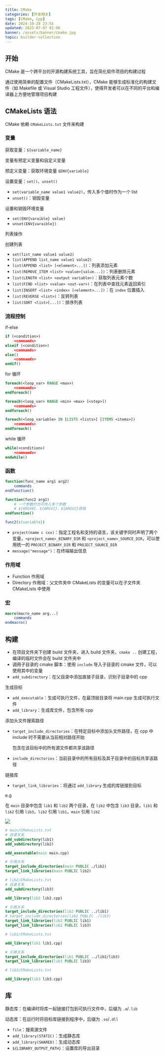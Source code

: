 ```yaml
---
title: CMake
categories: [开发相关]
tags: [CMake, Cpp]
date: 2024-10-28 23:55
updated: 2025-07-07 01:00
banner: /assets/banner/cmake.jpg
topic: builder-collection
---
```

## 开始

CMake 是一个跨平台的开源构建系统工具，旨在简化软件项目的构建过程

通过使用简单的配置文件（CMakeLists.txt），CMake 能够生成标准化的构建文件（如 Makefile 或 Visual Studio 工程文件），使得开发者可以在不同的平台和编译器上方便地管理项目构建

## CMakeLists 语法

CMake 依赖 `CMakeLists.txt` 文件来构建

### 变量

获取变量：`${variable_name}`

变量有预定义变量和自定义变量

预定义变量：获取环境变量 `$ENV{variable}`

设置变量：`set()`、`unset()`

- `set(variable_name value1 value2)`，传入多个值时作为一个 list
- `unset()`：销毁变量

设置和销毁环境变量

- `set(ENV{varaible} value)`
- `unset(ENV{varaible})`

列表操作

创建列表

- `set(list_name value1 value2)`
- `list(APPEND list_name value1 value2)`
- `list(APPEND <list> [<element>...])`：列表添加元素
- `list(REMOVE_ITEM <list> <value>[value...])`：列表删除元素
- `list(LENGTH <list> <output variable>)`：获取列表元素个数
- `list(FIND <list> <value> <out-var>)`：在列表中查找元素返回索引
- `list(INSERT <list> <index> [<element>...])`：在 `index` 位置插入
- `list(REVERSE <list>)`：反转列表
- `list(SORT <list>[...])`：排序列表

### 流程控制

if-else

``` cmake
if (<condition>)
	<commands>
elseif (<condition>)
	<commands>
else()
	<commands>
endif()
```

for 循环

```cmake
foreach(<loop_var> RANGE <max>)
    <commands>
endforeach()

foreach(<loop_var> RANGE <min> <max> [<step>])
    <commands>
endforeach()

foreach(<loop_variable> IN [LISTS <lists>] [ITEMS <items>])
    <commands>
endforeach()
```

while 循环

```cmake
while(<condition>)
    <commands>
endwhile()
```

### 函数

```cmake
function(func_name arg1 arg2)
	commands
endfunction()

function(func2 arg1)
	# 一个参数时也可传入多个参数
	# ${ARGV0}、${ARGV1}、${ARGV2}获取
endfunction()

func2(${variable})
```

- `project(name c cxx)`：指定工程名和支持的语言，该关键字同时声明了两个变量，`<project_name>_BINARY_DIR` 和 `<project_name>_SOURCE_DIR`，可以使用统一的 `PROJECT_BINARY_DIR` 和 `PROJECT_SOURCE_DIR`
- `message("message")`：在终端输出信息

### 作用域

- Function 作用域
- Directory 作用域：父文件夹中 CMakeLists 的变量可以在子文件夹 CMakeLists 中使用

### 宏

```cmake
macro(macro_name arg...)
	commands
endmacro()
```

## 构建

- 在项目文件夹下创建 build 文件夹，进入 build 文件夹，`cmake ..` 创建工程，编译的临时文件会在 build 文件夹中
- 调用子目录的 cmake 脚本：使用 `include` 导入子目录的 cmake 文件，可以使用其中的变量
- `add_subdirectory`：在父目录中添加直接子目录，识别子目录中的 cpp

生成目标

- `add_executable`：生成可执行文件，在最顶层目录将 main.cpp 生成可执行文件
- `add_library`：生成库文件，包含所有 cpp

添加头文件搜索路径

- `target_include_directories`：在特定目标中添加头文件路径，在 cpp 中 include 时不需要从当前相对路径开始

  包含在该目标中的所有源文件都共享该路径

- `include_directories`：当前目录中的所有目标及其子目录中的目标共享该路径

链接库

- `target_link_libraries`：将通过 `add_library` 生成的库链接到目标

e.g

在 `main` 目录中包含 `lib1` 和 `lib2` 两个目录，在 `lib2` 中包含 `lib3` 目录，`lib1` 和 `lib2` 引用 `lib3`，`lib2` 引用 `lib1`，`main` 引用 `lib2`

![](https://cos.baymaxam.top/blog/cmake/cmake-1751821140583.png)

``` cmake
# main/CMakeLists.txt
# 目录关系
add_subdirectory(lib1)
add_subdirectory(lib2)

add_executable(main main.cpp)

# 引用关系
target_include_directories(main PUBLIC ./lib2)
target_link_libraries(main PUBLIC lib2)
```

```cmake
# lib2/CMakeLists.txt
# 目录关系
add_subdirectory(lib3)

add_library(lib2 lib2.cpp)

# 引用关系
target_include_directories(lib2 PUBLIC ../lib1)
# target_include_directories(lib2 PUBLIC ./lib3)
target_link_libraries(lib2 PUBLIC lib1)
target_link_libraries(lib2 PUBLIC lib3)
```

```cmake
# lib1/CMakeLists.txt

add_library(lib1 lib1.cpp)

# 引用关系
target_include_directories(lib1 PUBLIC ../lib2/lib3)
target_link_libraries(lib1 PUBLIC lib3)
```

```cmake
# lib3/CMakeLists.txt

add_library(lib3 lib3.cpp)
```

## 库

静态库：在编译时将库一起链接打包到可执行文件中，后缀为 `.a`/`.lib`

动态库：在运行时将目标库链接到程序中，后缀为 `.so`/`.dll`

- `file`：搜索源文件
- `add_library(STATIC)`：生成静态库
- `add_library(SHARED)`：生成动态库
- `${LIBRARY_OUTPUT_PATH}`：设置库的导出目录
